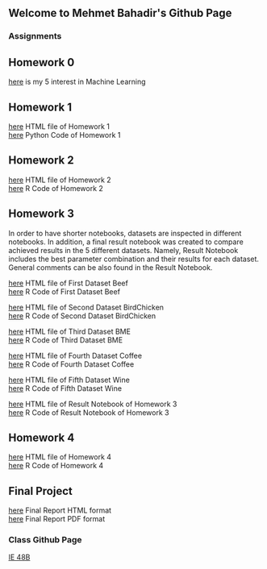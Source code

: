 ## Welcome to Mehmet Bahadir's Github Page


### Assignments



## Homework 0

[here](Homework0\example_homework_0.html) is my 5 interest in Machine Learning


## Homework 1

[here](Homework1\Homework1.html) HTML file of Homework 1 <br>
[here](Homework1\Homework1.py) Python Code of Homework 1

## Homework 2

[here](Homework2\Homework2.html) HTML file of Homework 2 <br>
[here](Homework2\Homework2.r) R Code of Homework 2

## Homework 3

In order to have shorter notebooks, datasets are inspected in different notebooks. In addition, a final result notebook was created to compare achieved results in the 5 different datasets. Namely, Result Notebook includes the best parameter combination and their results for each dataset. General comments can be also found in the Result Notebook.

[here](Homework3\HW3_Beef_1.html) HTML file of First Dataset Beef <br>
[here](Homework3\HW3_Beef_1.r) R Code of First Dataset Beef  <br>

[here](Homework3\HW3_BirdChicken_2.html) HTML file of Second Dataset BirdChicken <br>
[here](Homework3\HW3_BirdChicken_2.r) R Code of Second Dataset BirdChicken  <br>

[here](Homework3\HW3_BME_3.html) HTML file of Third Dataset BME <br>
[here](Homework3\HW3_BME_3.r) R Code of Third Dataset BME  <br>

[here](Homework3\HW3_Coffee_4.html) HTML file of Fourth Dataset Coffee <br>
[here](Homework3\HW3_Coffee_4.r) R Code of Fourth Dataset Coffee  <br>

[here](Homework3\HW3_Wine_5.html) HTML file of Fifth Dataset Wine <br>
[here](Homework3\HW3_Wine_5.r) R Code of Fifth Dataset Wine  <br>

[here](Homework3\Results.html) HTML file of Result Notebook of Homework 3 <br>
[here](Homework3\Results.r) R Code of Result Notebook of Homework 3

## Homework 4

[here](Homework4\Homework4.html) HTML file of Homework 4 <br>
[here](Homework4\Homework4.r) R Code of Homework 4

## Final Project

[here](Final_project.html) Final Report HTML format <br>
[here](Final_project.pdf) Final Report PDF format 

### Class Github Page

[IE 48B](https://github.com/BU-IE-48B)
